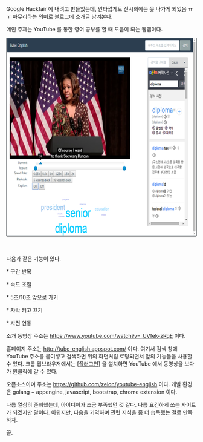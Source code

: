 Google Hackfair 에 내려고 만들었는데, 안타깝게도 전시회에는 못 나가게 되었음 ㅠㅜ 마무리하는 의미로 블로그에 소개글 남겨본다.

메인 주제는 YouTube 를 통한 영어 공부를 할 때 도움이 되는 웹앱이다.

<img src="tube_english.png" width="700" height="524" />

 

다음과 같은 기능이 있다.

\* 구간 반복

\* 속도 조절

\* 5초/10초 앞으로 가기

\* 자막 켜고 끄기

\* 사전 연동

소개 동영상 주소는 <a href="https://www.youtube.com/watch?v=_UVfek-zRqE" class="uri" class="tx-link">https://www.youtube.com/watch?v=_UVfek-zRqE</a> 이다.

홈페이지 주소는 <a href="http://tube-english.appspot.com/" class="uri" class="tx-link">http://tube-english.appspot.com/</a> 이다. 여기서 검색 창에 YouTube 주소를 붙여넣고 검색하면 위의 화면처럼 로딩되면서 앞의 기능들을 사용할 수 있다. 크롬 웹브라우저에서는 <a href="https://chrome.google.com/webstore/detail/bcojlbpjgjmaniipjelppbehhfhankcb/publish-accepted?hl=ko&amp;utm_source=chrome-ntp-launcher" class="tx-link">[플러그인]</a> 을 설치하면 YouTube 에서 동영상을 보다가 원클릭에 갈 수 있다.

오픈소스이며 주소는 <a href="https://github.com/zelon/youtube-english" class="uri" class="tx-link">https://github.com/zelon/youtube-english</a> 이다. 개발 환경은 golang + appengine, javascript, bootstrap, chrome extension 이다.

나름 열심히 준비했는데, 아이디어가 조금 부족했던 것 같다. 나름 요긴하게 쓰는 사이트가 되겠지만 말이다. 아쉽지만, 다음을 기약하며 관련 지식을 좀 더 습득했는 걸로 만족하자.

끝.

